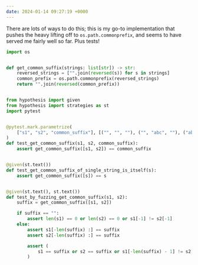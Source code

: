 ```yaml
---
date: 2024-01-14 09:27:19 +0000
---
```

There are lots of ways to do this; this is my go-to implementation that pushes the heavy lifting off to `os.path.commonprefix`, and seems to have served me fairly well so far.
Plus tests!

```python
import os


def get_common_suffix(strings: list[str]) -> str:
    reversed_strings = ["".join(reversed(s)) for s in strings]
    common_prefix = os.path.commonprefix(reversed_strings)
    return "".join(reversed(common_prefix))


from hypothesis import given
from hypothesis import strategies as st
import pytest


@pytest.mark.parametrize(
    ["s1", "s2", "common_suffix"], [("", "", ""), ("", "abc", ""), ("abc", "bc", "bc")]
)
def test_get_common_suffix(s1, s2, common_suffix):
    assert get_common_suffix([s1, s2]) == common_suffix


@given(st.text())
def test_get_common_suffix_of_single_string_is_itself(s):
    assert get_common_suffix([s]) == s


@given(st.text(), st.text())
def test_by_fuzzing_get_common_suffix(s1, s2):
    suffix = get_common_suffix([s1, s2])

    if suffix == "":
        assert len(s1) == 0 or len(s2) == 0 or s1[-1] != s2[-1]
    else:
        assert s1[-len(suffix) :] == suffix
        assert s2[-len(suffix) :] == suffix

        assert (
            s1 == suffix or s2 == suffix or s1[-len(suffix) - 1] != s2[-len(suffix) - 1]
        )
```
